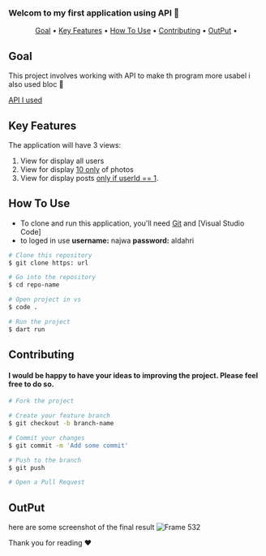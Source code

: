 

### Welcom to my first application using API 📱

<p align="center">
  <a href="#goal">Goal</a> •
  <a href="#key-features">Key Features</a> •
  <a href="#how-to-use">How To Use</a> •
  <a href="#contributing">Contributing</a> •
  <a href="#output">OutPut</a> •
</p>

## Goal
This project involves working with API to make th program more usabel i also used bloc 🚀

[API I used ](https://jsonplaceholder.typicode.com)

## Key Features
The application will have 3 views:
1. View for display all users
2. View for display <ins>10 only</ins> of photos
3. View for display posts <ins>only if userId == 1</ins>.



## How To Use
- To clone and run this application, you'll need [Git](https://git-scm.com) and [Visual Studio Code] 
- to loged in use **username:** najwa   **password:** aldahri

```bash
# Clone this repository
$ git clone https: url

# Go into the repository
$ cd repo-name

# Open project in vs
$ code .

# Run the project 
$ dart run
```

## Contributing
#### I would be happy to have your ideas to improving the project. Please feel free to do so.
```bash
# Fork the project

# Create your feature branch
$ git checkout -b branch-name

# Commit your changes
$ git commit -m 'Add some commit'

# Push to the branch
$ git push

# Open a Pull Request

```


## OutPut
here are some screenshot of the final result
![Frame 532](https://github.com/user-attachments/assets/efc5ee22-3bd3-4a57-b2a7-675b058782e6)



Thank you for reading ❤️
